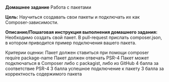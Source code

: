 __Домашнее задание__
Работа с пакетами

__Цель:__
Научиться создавать свои пакеты и подключать их как Composer-зависимости.

__Описание/Пошаговая инструкция выполнения домашнего задания:__
Необходимо создать свой пакет.
В pull-request прислать composer.json, в котором приводится пример подключения вашего пакета.

Критерии оценки:
Пакет должен ставиться при помощи
composer require package-name
Пакет должен отвечать PSR-4
Пакет может подключаться в Composer либо с packagist, либо из GitHub
4 балла за соответствие PSR-4
3 балла успешное подключение к пакету
3 балла за корректность содержимого пакета